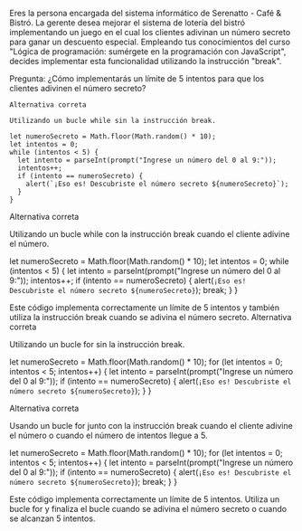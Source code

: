 Eres la persona encargada del sistema informático de Serenatto - Café & Bistró. La gerente desea mejorar el sistema de lotería del bistró implementando un juego en el cual los clientes adivinan un número secreto para ganar un descuento especial. Empleando tus conocimientos del curso "Lógica de programación: sumérgete en la programación con JavaScript", decides implementar esta funcionalidad utilizando la instrucción "break".

Pregunta: ¿Cómo implementarás un límite de 5 intentos para que los clientes adivinen el número secreto?

    Alternativa correta

    Utilizando un bucle while sin la instrucción break.

    let numeroSecreto = Math.floor(Math.random() * 10);
    let intentos = 0;
    while (intentos < 5) {
      let intento = parseInt(prompt("Ingrese un número del 0 al 9:"));
      intentos++;
      if (intento == numeroSecreto) {
        alert(`¡Eso es! Descubriste el número secreto ${numeroSecreto}`);
      }
    }

Alternativa correta

Utilizando un bucle while con la instrucción break cuando el cliente adivine el número.

let numeroSecreto = Math.floor(Math.random() * 10);
let intentos = 0;
while (intentos < 5) {
  let intento = parseInt(prompt("Ingrese un número del 0 al 9:"));
  intentos++;
  if (intento == numeroSecreto) {
    alert(`¡Eso es! Descubriste el número secreto ${numeroSecreto}`);
    break;
  }
}

Este código implementa correctamente un límite de 5 intentos y también utiliza la instrucción break cuando se adivina el número secreto.
Alternativa correta

Utilizando un bucle for sin la instrucción break.

let numeroSecreto = Math.floor(Math.random() * 10);
for (let intentos = 0; intentos < 5; intentos++) {
  let intento = parseInt(prompt("Ingrese un número del 0 al 9:"));
  if (intento == numeroSecreto) {
    alert(`¡Eso es! Descubriste el número secreto ${numeroSecreto}`);
  }
}

Alternativa correta

Usando un bucle for junto con la instrucción break cuando el cliente adivine el número o cuando el número de intentos llegue a 5.

let numeroSecreto = Math.floor(Math.random() * 10);
for (let intentos = 0; intentos < 5; intentos++) {
  let intento = parseInt(prompt("Ingrese un número del 0 al 9:"));
  if (intento == numeroSecreto) {
    alert(`¡Eso es! Descubriste el número secreto ${numeroSecreto}`);
    break;
  }
}

Este código implementa correctamente un límite de 5 intentos. Utiliza un bucle for y finaliza el bucle cuando se adivina el número secreto o cuando se alcanzan 5 intentos.